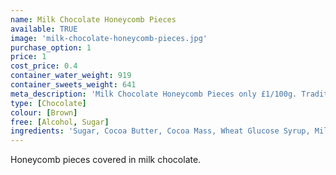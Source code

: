 ```yaml
---
name: Milk Chocolate Honeycomb Pieces
available: TRUE
image: 'milk-chocolate-honeycomb-pieces.jpg'
purchase_option: 1
price: 1
cost_price: 0.4
container_water_weight: 919
container_sweets_weight: 641
meta_description: 'Milk Chocolate Honeycomb Pieces only £1/100g. Traditional sweets and more at Humbugs Confectionery Store. Specialists in satisfying your sweet tooth!'
type: [Chocolate]
colour: [Brown]
free: [Alcohol, Sugar]
ingredients: 'Sugar, Cocoa Butter, Cocoa Mass, Wheat Glucose Syrup, Milk Solids, Emulsifiers (Soya Lecithin, 476), Mineral Salt (500), Flavours, Hydrolysed Milk Protein.  May contain traces of nuts. Milk Chocolate contains Cocoa Solids 26%, Milk Solids 28%.'
---
```

Honeycomb pieces covered in milk chocolate.